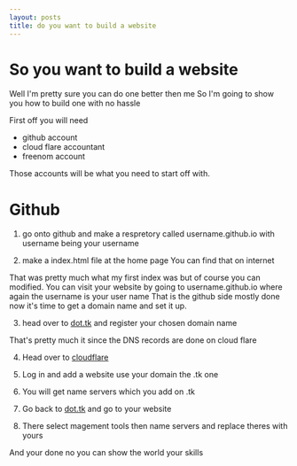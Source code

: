 ```yaml
---
layout: posts
title: do you want to build a website
---
```

So you want to build a website
==============================


Well I'm pretty sure you can do one better then me 
So I'm going to show you how to build one with no hassle

First off you will need
* github account 
* cloud flare accountant
* freenom account 

Those accounts will be what you need to start off with.

Github
===========

1. go onto github and make a respretory called  username.github.io with username being your username

2. make a index.html file at the home page You can find that on internet 

That was pretty much what my first index was but of course you can modified.
You can visit your website by going to username.github.io where again the username is your user name
That is the github side mostly done now it's time to get a domain name and set it up.

3. head over to [dot.tk](http://www.dot.tk/) and register your chosen domain name 

That's pretty much it since the DNS records are done on cloud flare

4. Head over to [cloudflare](https://www.cloudflare.com)

5. Log in and add a website use your domain the .tk one

6. You will get name servers which you add on .tk

7. Go back to [dot.tk](http://www.dot.tk/) and go to your website

8. There select magement tools then name servers and replace theres with yours

And your done no you can show the world your skills

